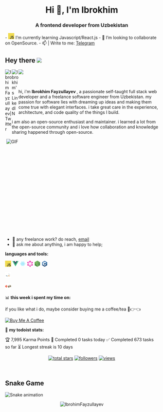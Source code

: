 <!-- ### Hi there 👋 -->
<h1 align="center">Hi 👋, I'm Ibrokhim</h1>
<h3 align="center">A frontend developer from Uzbekistan</h3>
- <code><img height="20" src="https://raw.githubusercontent.com/github/explore/80688e429a7d4ef2fca1e82350fe8e3517d3494d/topics/javascript/javascript.png"></code> I’m currently learning Javascript/React.js 
- 💞️ I’m looking to collaborate on OpenSource.
- 📫 | Write to me: <a href="https://t.me/Ibrohim_Fayzullayev">Telegram</a>

## Hey there <img src="https://media.giphy.com/media/hvRJCLFzcasrR4ia7z/giphy.gif" width="25px">

<!-- <a href="https://discord.gg/">
  <img align="left" alt="" width="22px" src="https://raw.githubusercontent.com/peterthehan/peterthehan/master/assets/discord.svg" />
</a> -->
<a href="https://twitter.com/Ibrohim_2001">
  <img align="left" alt="Ibrohim Fayzullayev| Twitter" width="22px" src="https://raw.githubusercontent.com/peterthehan/peterthehan/master/assets/twitter.svg" />
</a>
<a href="https://www.linkedin.com/in/ibrohim-fayzullayev-9226bb224/">
  <img align="left" alt="Ibrokhim's LinkedIN" width="22px" src="https://raw.githubusercontent.com/peterthehan/peterthehan/master/assets/linkedin.svg" />
</a>
<!-- <a href="https://open.spotify.com/user/">
  <img align="left" alt="Bekzod's Spotify" width="22px" src="https://raw.githubusercontent.com/peterthehan/peterthehan/master/assets/spotify.svg" />
</a> -->

![](https://visitor-badge.glitch.me/badge?page_id=IbrohimFayzullayev.IbrohimFayzullayev)

<br />

hi, i'm <b> Ibrokhim Fayzullayev </b>, a passionate self-taught full stack web developer and a freelance software engineer from Uzbekistan. my passion for software lies with dreaming up ideas and making them come true with elegant interfaces. i take great care in the experience, architecture, and code quality of the things I build.

i am also an open-source enthusiast and maintainer. i learned a lot from the open-source community and i love how collaboration and knowledge sharing happened through open-source.

  <img align="right" alt="GIF" src="https://github.com/abhisheknaiidu/abhisheknaiidu/blob/master/code.gif?raw=true" width="500" height="320" />

- 💼 any freelance work? do reach, [email](e.mail.ru:ibrohim_f01@mail.ru)
- 💬 ask me about anything, i am happy to help;

**languages and tools:**

<code><img height="20" src="https://raw.githubusercontent.com/github/explore/80688e429a7d4ef2fca1e82350fe8e3517d3494d/topics/javascript/javascript.png"></code>
<code><img height="20" src="https://raw.githubusercontent.com/github/explore/80688e429a7d4ef2fca1e82350fe8e3517d3494d/topics/vue/vue.png"></code>
<code><img height="20" src="https://raw.githubusercontent.com/github/explore/80688e429a7d4ef2fca1e82350fe8e3517d3494d/topics/react/react.png"></code>
<code><img height="20" src="https://raw.githubusercontent.com/github/explore/5c058a388828bb5fde0bcafd4bc867b5bb3f26f3/topics/graphql/graphql.png"></code>
<code><img height="20" src="https://raw.githubusercontent.com/github/explore/80688e429a7d4ef2fca1e82350fe8e3517d3494d/topics/nodejs/nodejs.png"></code>
<code><img height="20" src="https://raw.githubusercontent.com/github/explore/80688e429a7d4ef2fca1e82350fe8e3517d3494d/topics/cpp/cpp.png"></code>

<!-- <code><img height="20" src="https://raw.githubusercontent.com/github/explore/80688e429a7d4ef2fca1e82350fe8e3517d3494d/topics/python/python.png"></code> -->

<code><img height="20" src="https://raw.githubusercontent.com/github/explore/80688e429a7d4ef2fca1e82350fe8e3517d3494d/topics/mysql/mysql.png"></code>

<!-- <code><img height="20" src="https://raw.githubusercontent.com/github/explore/80688e429a7d4ef2fca1e82350fe8e3517d3494d/topics/firebase/firebase.png"></code> -->

<code><img height="20" src="https://raw.githubusercontent.com/github/explore/80688e429a7d4ef2fca1e82350fe8e3517d3494d/topics/git/git.png"></code>

📊 **this week i spent my time on:**

<!-- START_SECTION:waka -->

<!-- ```text
JavaScript   5 hrs 12 mins   ██████████████▒░░░░░░░░░░   57.50 %
React        3 hrs 50 mins   ██████████▓░░░░░░░░░░░░░░   42.46 %
``` -->

<!-- END_SECTION:waka -->

if you like what i do, maybe consider buying me a coffee/tea 🥺👉👈

<a href="https://www.buymeacoffee.com/rustamovumid" target="_blank"><img src="https://cdn.buymeacoffee.com/buttons/v2/default-red.png" alt="Buy Me A Coffee" width="150" ></a>

🚧 **my todoist stats:**

<!-- TODO-IST:START -->

🏆 7,995 Karma Points
🌸 Completed 0 tasks today
✅ Completed 673 tasks so far
⏳ Longest streak is 10 days

<!-- TODO-IST:END -->

<p align="center">
  <a href="https://github.com/IbrohimFayzullayev?tab=repositories&sort=stargazers">
    <img alt="total stars" title="Total stars on GitHub" src="https://custom-icon-badges.herokuapp.com/badge/dynamic/json?logo=star&color=55960c&labelColor=488207&label=Stars&style=for-the-badge&query=%24.stars&url=https://api.github-star-counter.workers.dev/user/IbrohimFayzullayev"/></a>
  <a href="https://github.com/IbrohimFayzullayev?tab=followers">
    <img alt="followers" title="Follow me on Github" src="https://custom-icon-badges.herokuapp.com/github/followers/IbrohimFayzullayev?color=236ad3&labelColor=1155ba&style=for-the-badge&logo=person-add&label=Followers&logoColor=white"/></a>
  <a href="https://github.com/IbrohimFayzullayev">
    <img alt="views" title="GitHub profile views" src="https://shields-io-visitor-counter.herokuapp.com/badge?page=IbrohimFayzullayev&style=for-the-badge"/></a>
</p>

<br />

## Snake Game

![Snake animation](https://github.com/mirsaid-mirzohidov/mirsaid-mirzohidov/blob/output/github-contribution-grid-snake.svg)

<p align="center"> <img src="https://github-readme-stats.vercel.app/api?username=IbrohimFayzullayev&show_icons=true&theme=gotham" alt="IbrohimFayzullayev" />

<!--  |                                                     Preview                                                     |
 | :-------------------------------------------------------------------------------------------------------------: |
 | ![image](https://git-trophy-tests.vercel.app/?username=ThnksCJ&theme=algolia&no-frame=true&column=7)![image](https://user-images.githubusercontent.com/20955511/103046275-5c3c6080-4590-11eb-8c86-0656d3477a56.png)                                                         |



<!-- **IbrohimFayzullayev/IbrohimFayzullayev** is a ✨ _special_ ✨ repository because its `README.md` (this file) appears on your GitHub profile. -->

<!-- <h4> Here are some ideas to get you started: </h4> -->

<!-- - 🔭 I’m currently working on Frontend Development -->
<!-- - 🌱 I’m currently learning React Js  -->
<!-- - 👯 I’m looking to collaborate on OpenSource -->
<!-- - 🤔 I’m looking for help with ... -->
<!-- - 💬 Ask me about Frontend Development -->
<!-- - 📫 How to reach me: ... -->
<!-- - 😄 Pronouns: ... -->
<!-- - ⚡ Fun fact: ... -->
